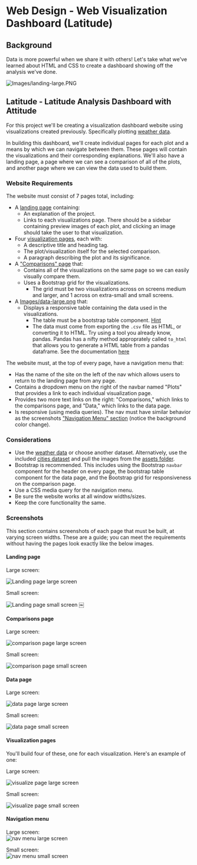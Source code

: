 # Web Design - Web Visualization Dashboard (Latitude)

## Background

Data is more powerful when we share it with others! Let's take what we've learned about HTML and CSS to create a dashboard showing off the analysis we've done.

![Images/landing-large.PNG](Images/landing-large.PNG)


## Latitude - Latitude Analysis Dashboard with Attitude

For this project we'll be creating a visualization dashboard website using visualizations created previously. Specifically plotting [weather data](Resources/cities.csv).

In building this dashboard, we'll create individual pages for each plot and a means by which we can navigate between them. These pages will contain the visualizations and their corresponding explanations. We'll also have a landing page, a page where we can see a comparison of all of the plots, and another page where we can view the data used to build them.

### Website Requirements

The website must consist of 7 pages total, including:

* A [landing page](#LandingPage) containing:
  * An explanation of the project.
  * Links to each visualizations page. There should be a sidebar containing preview images of each plot, and clicking an image should take the user to that visualization.
* Four [visualization pages](#visualization-pages), each with:
  * A descriptive title and heading tag.
  * The plot/visualization itself for the selected comparison.
  * A paragraph describing the plot and its significance.
* A ["Comparisons" page](#comparison-pages) that:
  * Contains all of the visualizations on the same page so we can easily visually compare them.
  * Uses a Bootstrap grid for the visualizations.
    * The grid must be two visualizations across on screens medium and larger, and 1 across on extra-small and small screens.
* A [Images/data-large.png](Images/data-large.png) that:
  * Displays a responsive table containing the data used in the visualizations.
    * The table must be a bootstrap table component. [Hint](https://getbootstrap.com/docs/4.3/content/tables/#responsive-tables)
    * The data must come from exporting the `.csv` file as HTML, or converting it to HTML. Try using a tool you already know, pandas. Pandas has a nifty method approprately called `to_html` that allows you to generate a HTML table from a pandas dataframe. See the documentation [here](https://pandas.pydata.org/pandas-docs/version/0.17.0/generated/pandas.DataFrame.to_html.html)

The website must, at the top of every page, have a navigation menu that:

* Has the name of the site on the left of the nav which allows users to return to the landing page from any page.
* Contains a dropdown menu on the right of the navbar named "Plots" that provides a link to each individual visualization page.
* Provides two more text links on the right: "Comparisons," which links to the comparisons page, and "Data," which links to the data page.
* Is responsive (using media queries). The nav must have similar behavior as the screenshots ["Navigation Menu" section](#navigation-menu) (notice the background color change).

### Considerations

* Use the [weather data](Resources/cities.csv) or choose another dataset. Alternatively,  use the included [cities dataset](Resources/cities.csv) and pull the images from the [assets folder](Resources/assets).
* Bootstrap is recommended. This includes using the Bootstrap `navbar` component for the header on every page, the bootstrap table component for the data page, and the Bootstrap grid for responsiveness on the comparison page.
* Use a CSS media query for the navigation menu.
* Be sure the website works at all window widths/sizes.
* Keep the core functionality the same.

### Screenshots

This section contains screenshots of each page that must be built, at varying screen widths. These are a guide; you can meet the requirements without having the pages look exactly like the below images.

#### <a id="landing-page"></a>Landing page

Large screen:<br>

![Landing page large screen](Images/landingResize.PNG)

Small screen:<br>

![Landing page small screen](Images/landing-small.PNG)
￼

#### <a id="comparisons-page"></a>Comparisons page

Large screen:

![comparison page large screen](Images/comparison-large.PNG)

Small screen:

![comparison page small screen](Images/comparison-small.PNG)

#### <a id="data-page"></a>Data page

Large screen:<br>

![data page large screen](Images/data-large.PNG)


Small screen:<br>

![data page small screen](Images/data-small.PNG)

#### <a id="visualization-pages"></a>Visualization pages

You'll build four of these, one for each visualization. Here's an example of one:

Large screen:<br>

![visualize page large screen](Images/visualize-lg.PNG)

Small screen:<br>

![visualize page small screen](Images/visualize-sm.PNG)

#### <a id="navigation-menu"></a>Navigation menu

Large screen:<br>
![nav menu large screen](Images/navigation-large.PNG)

Small screen:<br>
![nav menu small screen](Images/navigation-small.PNG)


